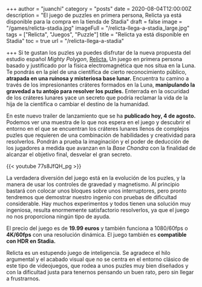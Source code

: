 +++
author = "juanchi"
category = "posts"
date = 2020-08-04T12:00:00Z
description = "El juego de puzzles en primera persona, Relicta ya está disponible para la compra en la tienda de Stadia"
draft = false
image = "/games/relicta-stadia.jpg"
imageFull = "/relicta-llega-a-stadia_large.jpg"
tags = ["Relicta", "Juegos", "Puzzle"]
title = "Relicta ya está disponible en Stadia"
toc = true
url = "/relicta-llega-a-stadia"

+++
Si te gustan los puzles ya puedes disfrutar de la nueva propuesta del estudio español *Mighty Polygon*, <a class="u-anchor" href="/relicta">Relicta.</a> Un juego en primera persona basado y justificado por la física electromagnética que nos situa en la Luna. Te pondrás en la piel de una científica de cierto reconocimiento público, **atrapada en una ruinosa y misteriosa base lunar.** Encuentra tu camino a través de los impresionantes cráteres formados en la Luna, **manipulando la gravedad a tu antojo para resolver los puzles.** Enterrada en la oscuridad de los cráteres lunares yace un secreto que podría reclamar la vida de la hija de la científica o cambiar el destino de la humanidad.

En este nuevo trailer de lanzamiento que se ha **publicado hoy, 4 de agosto.** Podemos ver una muestra de lo que nos espera en el juego y descubrir el entorno en el que se encuentran los cráteres lunares llenos de complejos puzles que requieren de una combinación de habilidades y creatividad para resolverlos. Pondrán a prueba la imaginación y el poder de deducción de los jugadores a medida que avanzan en la *Base Chandra* con la finalidad de alcanzar el objetivo final, desvelar el gran secreto.

<div class="u-youtube">
  {{< youtube 77s8JfQH_pg >}}
</div>

La verdadera diversión del juego está en la evolución de los puzles, y la manera de usar los controles de gravedad y magnetismo. Al principio bastará con colocar unos bloques sobre unos interruptores, pero pronto tendremos que demostrar nuestro ingenio con pruebas de dificultad considerable. Hay muchos experimentos y todos tienen una solución muy ingeniosa, resulta enormemente satisfactorio resolverlos, ya que el juego no nos proporciona ningún tipo de ayuda.

El precio del juego es de **19.99 euros** y también funciona a 1080/60fps o **4K/60fps** con una resolución dinámica. El juego también es **compatible con HDR en Stadia.** 

Relicta es un estupendo juego de inteligencia. Se agradece el hilo argumental y el acabado visual que no se centra en el entorno clásico de este tipo de videojuegos, que rodea a unos puzles muy bien diseñados y con la dificultad justa para tenernos pensando un buen rato, pero sin llegar a frustrarnos. 